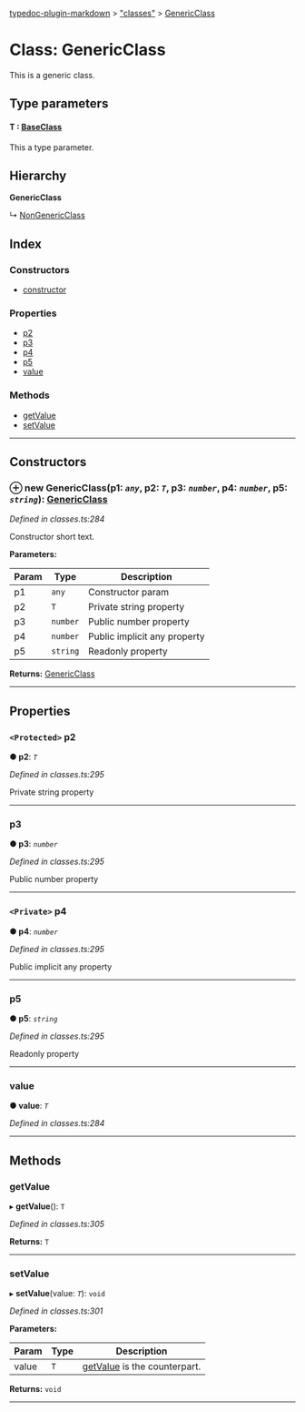 [typedoc-plugin-markdown](../README.md) > ["classes"](../modules/_classes_.md) > [GenericClass](../classes/_classes_.genericclass.md)

# Class: GenericClass

This is a generic class.

## Type parameters
#### T :  [BaseClass](_classes_.baseclass.md)

This a type parameter.

## Hierarchy

**GenericClass**

↳  [NonGenericClass](_classes_.nongenericclass.md)

## Index

### Constructors

* [constructor](_classes_.genericclass.md#constructor)

### Properties

* [p2](_classes_.genericclass.md#p2)
* [p3](_classes_.genericclass.md#p3)
* [p4](_classes_.genericclass.md#p4)
* [p5](_classes_.genericclass.md#p5)
* [value](_classes_.genericclass.md#value)

### Methods

* [getValue](_classes_.genericclass.md#getvalue)
* [setValue](_classes_.genericclass.md#setvalue)

---

## Constructors

<a id="constructor"></a>

### ⊕ **new GenericClass**(p1: *`any`*, p2: *`T`*, p3: *`number`*, p4: *`number`*, p5: *`string`*): [GenericClass](_classes_.genericclass.md)

*Defined in classes.ts:284*

Constructor short text.

**Parameters:**

| Param | Type | Description |
| ------ | ------ | ------ |
| p1 | `any` |  Constructor param |
| p2 | `T` |  Private string property |
| p3 | `number` |  Public number property |
| p4 | `number` |  Public implicit any property |
| p5 | `string` |  Readonly property |

**Returns:** [GenericClass](_classes_.genericclass.md)

---

## Properties

<a id="p2"></a>

### `<Protected>` p2

**● p2**: *`T`*

*Defined in classes.ts:295*

Private string property

___

<a id="p3"></a>

###  p3

**● p3**: *`number`*

*Defined in classes.ts:295*

Public number property

___

<a id="p4"></a>

### `<Private>` p4

**● p4**: *`number`*

*Defined in classes.ts:295*

Public implicit any property

___

<a id="p5"></a>

###  p5

**● p5**: *`string`*

*Defined in classes.ts:295*

Readonly property

___

<a id="value"></a>

###  value

**● value**: *`T`*

*Defined in classes.ts:284*

___

## Methods

<a id="getvalue"></a>

###  getValue

▸ **getValue**(): `T`

*Defined in classes.ts:305*

**Returns:** `T`

___

<a id="setvalue"></a>

###  setValue

▸ **setValue**(value: *`T`*): `void`

*Defined in classes.ts:301*

**Parameters:**

| Param | Type | Description |
| ------ | ------ | ------ |
| value | `T` |  [getValue](_classes_.genericclass.md#getvalue) is the counterpart. |

**Returns:** `void`

___

